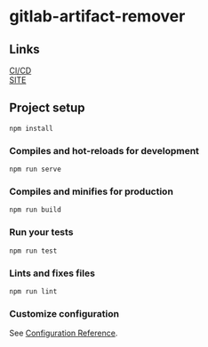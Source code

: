 # gitlab-artifact-remover

## Links
[CI/CD](https://circleci.com/gh/Harmannz/workflows/gitlab-artifact-remover)  
[SITE](https://harmannz.github.io/gitlab-artifact-remover/)

## Project setup
```
npm install
```

### Compiles and hot-reloads for development
```
npm run serve
```

### Compiles and minifies for production
```
npm run build
```

### Run your tests
```
npm run test
```

### Lints and fixes files
```
npm run lint
```

### Customize configuration
See [Configuration Reference](https://cli.vuejs.org/config/).
